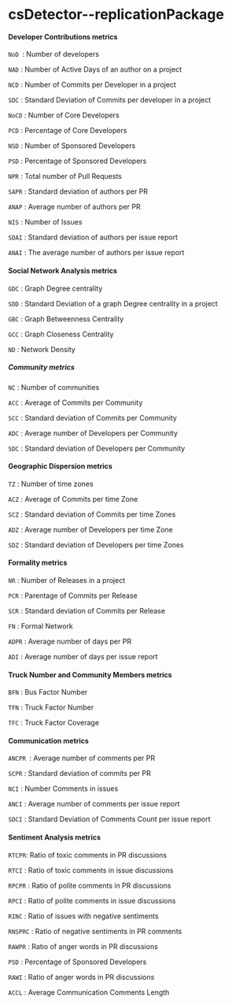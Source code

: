 # csDetector--replicationPackage
 
#### Developer Contributions metrics 

```NoD ```: Number of developers

```NAD``` : Number of Active Days of an author on a project

```NCD``` : Number of Commits per Developer in a project

```SDC``` : Standard Deviation of Commits per developer in a project

```NoCD``` : Number of Core Developers

```PCD``` : Percentage of Core Developers

```NSD``` : Number of Sponsored Developers

```PSD``` : Percentage of Sponsored Developers

```NPR``` : Total number of Pull Requests

```SAPR``` : Standard deviation of authors per PR 

```ANAP``` : Average number of authors per PR

```NIS``` : Number of Issues

```SDAI``` : Standard deviation of authors per issue report

```ANAI``` : The average number of authors per issue report



#### Social Network Analysis metrics 

```GDC``` : Graph Degree centrality

```SDD``` : Standard Deviation of a graph Degree centrality in a project

```GBC``` : Graph Betweenness Centrality

```GCC``` : Graph Closeness Centrality

```ND``` : Network Density


#####  Community metrics 

```NC``` : Number of communities

```ACC``` : Average of Commits per Community

```SCC``` : Standard deviation of Commits per Community

```ADC``` : Average number of Developers per Community

```SDC``` : Standard deviation of Developers per Community

####  Geographic Dispersion metrics 

```TZ``` : Number of time zones

```ACZ``` : Average of Commits per time Zone

```SCZ``` : Standard deviation of Commits per time Zones

```ADZ``` : Average number of Developers per time Zone

```SDZ``` : Standard deviation of Developers per time Zones


####  Formality metrics 

```NR``` : Number of Releases in a project

```PCR``` : Parentage of Commits per Release

```SCR``` : Standard deviation of Commits per Release 

```FN``` : Formal Network

```ADPR``` : Average number of days per PR

```ADI``` : Average number of days per issue report


####  Truck Number and Community Members metrics

```BFN``` : Bus Factor Number

```TFN``` : Truck Factor Number

```TFC``` : Truck Factor Coverage


#### Communication metrics  

```ANCPR ```: Average number of comments per PR

```SCPR``` :  Standard deviation of commits per PR 

```NCI``` :  Number Comments in issues 

```ANCI``` :  Average number of comments per issue report

```SDCI``` :  Standard Deviation of Comments Count per issue report

#### Sentiment Analysis  metrics


```RTCPR```:  Ratio of toxic comments in PR discussions

```RTCI``` :  Ratio of toxic comments in issue discussions

```RPCPR``` : Ratio of polite comments in PR discussions

```RPCI``` : Ratio of polite comments in issue discussions

```RINC``` :  Ratio of issues with negative sentiments

```RNSPRC``` :  Ratio of negative sentiments in PR comments

```RAWPR``` :  Ratio of anger words in PR discussions

```PSD``` : Percentage of Sponsored Developers

```RAWI``` :  Ratio of anger words in PR discussions

```ACCL``` :  Average Communication Comments Length 
